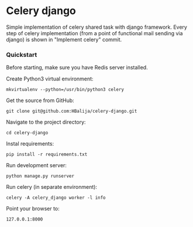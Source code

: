 # Celery django

Simple implementation of celery shared task with django framework. Every step
of celery implementation (from a point of functional mail sending via django)
is shown in "Implement celery" commit.

### Quickstart

Before starting, make sure you have Redis server installed.

Create Python3 virtual environment:

    mkvirtualenv --python=/usr/bin/python3 celery

Get the source from GitHub:

    git clone git@github.com:HBalija/celery-django.git

Navigate to the project directory:

    cd celery-django

Instal requirements:

    pip install -r requirements.txt

Run development server:

    python manage.py runserver

Run celery (in separate environment):

    celery -A celery_django worker -l info

Point your browser to:

    127.0.0.1:8000
